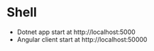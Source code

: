 # Shell

* Dotnet app start at http://localhost:5000
* Angular client start at http://localhost:50000



